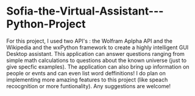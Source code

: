 # Sofia-the-Virtual-Assistant---Python-Project
 For this project, I used two API's : the Wolfram Aplpha API and the Wikipedia and the wxPython framework to create a highly intelligent GUI Desktop assistant. 
 This application can answer questions ranging from simple math calculations to questions about the known universe (just to give specfic examples). 
 The application can also bring up information on people or evnts and can even list word deffinitions! 
 I do plan on implementing more amazing features to this project (like speach  recocgnition or more funtionality). 
 Any suggestions are welcome!
